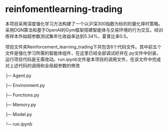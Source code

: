 # reinfomentlearning-trading
本项目采用深度强化学习方法构建了一个以沪深300指数为标的的量化择时策略。采用DQN算法和基于OpenAI的Gym框架搭建智能体与交易环境的行为交互。经训练样本外始超参数测试集年化收益率达到5.34%，夏普比率0.5。

项目文件夹Reinforcement_learning_trading下共包含6个代码文件。其中前五个文件是强化学习所需的智能体组件，在这里已经全部调试好并在.py文件中封装，运行项目代码是无需改动。run.ipynb文件是本项目的调用文件，在该文件中完成对上述代码的调用和全局超参数的修改

├─ Agent.py

├─ Environment.py

├─ Functions.py

├─ Memory.py

├─ Model.py

└─ run.ipynb

